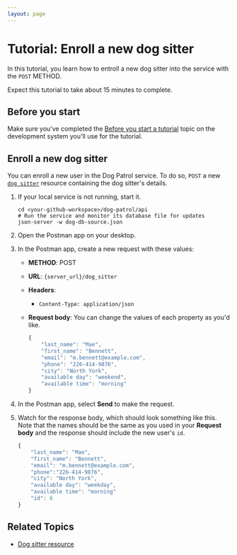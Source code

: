 ```yaml
---
layout: page
---
```


# Tutorial: Enroll a new dog sitter

In this tutorial, you learn how to entroll a new dog sitter into the service with the `POST` METHOD. 

Expect this tutorial to take about 15 minutes to complete.

## Before you start

Make sure you've completed the [Before you start a tutorial](before-you-start-a-tutorial) topic on the development system you'll use for the tutorial.

## Enroll a new dog sitter
You can enroll a new user in the Dog Patrol service. To do so, `POST` a new [`dog sitter`](/api/dogsitter.md) resource containing the dog sitter's details.

1. If your local service is not running, start it.

    ```shell
    cd <your-github-workspace>/dog-patrol/api
    # Run the service and monitor its database file for updates
    json-server -w dog-db-source.json
    ```
2. Open the Postman app on your desktop.
3. In the Postman app, create a new request with these values:
    * **METHOD**: POST
    * **URL**: `{server_url}/dog_sitter`
    * **Headers**:
        * `Content-Type: application/json`
    * **Request body**:
        You can change the values of each property as you'd like.

        ```js
        {
            "last_name": "Mae",
            "first_name": "Bennett",
            "email": "m.bennett@example.com",
            "phone": "226-414-9876",
            "city": "North York",
            "available day": "weekend",
            "available time": "morning"
        }
        ```
4. In the Postman app, select **Send** to make the request.
5. Watch for the response body, which should look something like this. Note that the names should be the same as you used in your **Request body** and the response should include the new user's `id`.

    ```js
    {
        "last_name": "Mae",
        "first_name": "Bennett",
        "email": "m.bennett@example.com",
        "phone":"226-414-9876",
        "city": "North York",
        "available day": "weekday",
        "available time": "morning"
        "id": 6
    }
    ```

## Related Topics

* [Dog sitter resource](/api/dogsitter.md)
